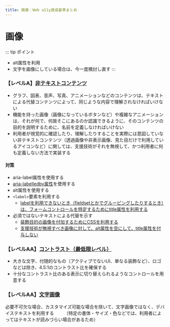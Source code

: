 ```yaml
---
title: 画像｜Web a11y達成基準まとめ
---
```


# 画像

::: tip ポイント
* alt属性を利用
* 文字を画像にしている場合は、今一度検討し直す
:::

### 【レベルA】[非テキストコンテンツ](https://waic.jp/docs/UNDERSTANDING-WCAG20/text-equiv-all.html)


* グラフ、図表、音声、写真、アニメーションなどのコンテンツは、テキストによる代替コンテンツによって、同じような内容で理解されなければいけない
* 機能を持った画像（画像になっているボタンなど）や複雑なアニメーションは、それが何で、何故そこにあるのか認識できるように、そのコンテンツの目的を説明するために、名前を定義しなければいけない
* 利用者が視覚的に確認したり、理解したりすることを実際には意図していない非テキストコンテンツ（透過画像や非表示画像、見た目だけで利用しているアイコンなど）に関しては、支援技術がそれを無視して、かつ利用者に何も定義しない方法で実装する

#### 対策

* aria-label属性を使用する
* [aria-labelledby属性](https://developer.mozilla.org/ja/docs/Web/Accessibility/ARIA/ARIA_Techniques/Using_the_aria-labelledby_attribute)を使用する
* alt属性を使用する
* `<label>`要素を利用する
    * [labelを利用できないとき（fieldsetとかでグルーピングしたりするとき）は、フォームコントロールを特定するためにtitle属性を利用する](https://waic.jp/docs/WCAG-TECHS/H65)
* 必須ではないテキストによる代替を示す
    * [装飾目的の画像を付加するためにCSSを利用する](https://waic.jp/docs/WCAG-TECHS/C9)
    * [支援技術が無視すべき画像に対して、alt属性を空にして、title属性を付与しない](https://waic.jp/docs/WCAG-TECHS/H67)


### 【レベルAA】[コントラスト（最低限レベル）](https://waic.jp/docs/UNDERSTANDING-WCAG20/visual-audio-contrast-contrast.html)

* 大きな文字、付随的なもの（アクティブでないUI、単なる装飾など）、ロゴなどは除き、4.5:1のコントラスト比を確保する
* 十分なコントラスト比のある表示に切り替えられるようなコントロールを用意する

### 【レベルAA】[文字画像](https://waic.jp/docs/UNDERSTANDING-WCAG20/visual-audio-contrast-text-presentation.html)
必要不可欠な場合、カスタマイズ可能な場合を除いて、文字画像ではなく、デバイステキストを利用する　　
（特定の書体・サイズ・色などでは、利用者によってはテキストが読みづらい場合があるため）